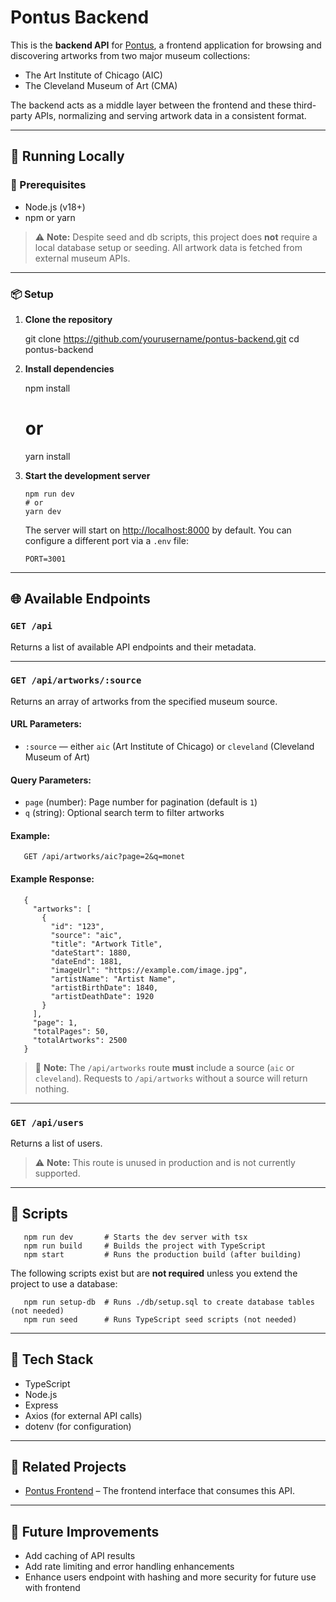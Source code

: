 # Pontus Backend

This is the **backend API** for [Pontus](https://github.com/yourusername/pontus-frontend), a frontend application for browsing and discovering artworks from two major museum collections:

-   The Art Institute of Chicago (AIC)
-   The Cleveland Museum of Art (CMA)

The backend acts as a middle layer between the frontend and these third-party APIs, normalizing and serving artwork data in a consistent format.

---

## 🚀 Running Locally

### 🔧 Prerequisites

-   Node.js (v18+)
-   npm or yarn

> ⚠️ **Note:** Despite seed and db scripts, this project does **not** require a local database setup or seeding. All artwork data is fetched from external museum APIs.

---

### 📦 Setup

1.  **Clone the repository**

    git clone https://github.com/yourusername/pontus-backend.git
    cd pontus-backend

2.  **Install dependencies**

    npm install

    # or

    yarn install

3.  **Start the development server**

        npm run dev
        # or
        yarn dev

    The server will start on [http://localhost:8000](http://localhost:8000) by default. You can configure a different port via a `.env` file:

        PORT=3001

---

## 🌐 Available Endpoints

### `GET /api`

Returns a list of available API endpoints and their metadata.

---

### `GET /api/artworks/:source`

Returns an array of artworks from the specified museum source.

#### URL Parameters:

-   `:source` — either `aic` (Art Institute of Chicago) or `cleveland` (Cleveland Museum of Art)

#### Query Parameters:

-   `page` (number): Page number for pagination (default is `1`)
-   `q` (string): Optional search term to filter artworks

#### Example:

       GET /api/artworks/aic?page=2&q=monet

#### Example Response:

       {
         "artworks": [
           {
             "id": "123",
             "source": "aic",
             "title": "Artwork Title",
             "dateStart": 1880,
             "dateEnd": 1881,
             "imageUrl": "https://example.com/image.jpg",
             "artistName": "Artist Name",
             "artistBirthDate": 1840,
             "artistDeathDate": 1920
           }
         ],
         "page": 1,
         "totalPages": 50,
         "totalArtworks": 2500
       }

> 📝 **Note:** The `/api/artworks` route **must** include a source (`aic` or `cleveland`). Requests to `/api/artworks` without a source will return nothing.

---

### `GET /api/users`

Returns a list of users.

> ⚠️ **Note:** This route is unused in production and is not currently supported.

---

## 🧪 Scripts

       npm run dev       # Starts the dev server with tsx
       npm run build     # Builds the project with TypeScript
       npm start         # Runs the production build (after building)

The following scripts exist but are **not required** unless you extend the project to use a database:

       npm run setup-db  # Runs ./db/setup.sql to create database tables (not needed)
       npm run seed      # Runs TypeScript seed scripts (not needed)

---

## 🧩 Tech Stack

-   TypeScript
-   Node.js
-   Express
-   Axios (for external API calls)
-   dotenv (for configuration)

---

## 🔗 Related Projects

-   [Pontus Frontend](https://github.com/yourusername/pontus-frontend) – The frontend interface that consumes this API.

---

## 📌 Future Improvements

-   Add caching of API results
-   Add rate limiting and error handling enhancements
-   Enhance users endpoint with hashing and more security for future use with frontend
